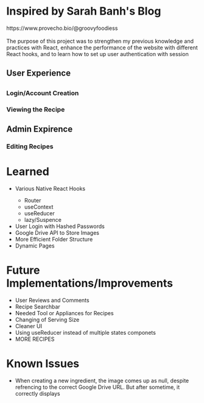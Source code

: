 <h1>Inspired by Sarah Banh's Blog</h1>
https://www.provecho.bio/@groovyfoodiess <br/>
<br/>
The purpose of this project was to strengthen my previous knowledge and practices with React, enhance the performance of the website with different React hooks, and to learn how to set up user authentication with session
<h2>User Experience <h2/>
  <h3>Login/Account Creation<h3/>
  <h3>Viewing the Recipe</h3>

<h2>Admin Expirence<h3/>
  <h3>Editing Recipes<h3/>
  
<h1>Learned</h1>
<ul>
  <li>Various Native React Hooks</li>
    <ul>
      <li>Router</li>
      <li>useContext</li>
      <li>useReducer</li>
      <li>lazy/Suspence</li>
    </ul>
  <li>User Login with Hashed Passwords</li>
  <li>Google Drive API to Store Images</li>
  <li>More Efficient Folder Structure</l1>
  <li>Dynamic Pages</li>
</ul>
<h1>Future Implementations/Improvements</h1>
  <ul>
      <li>User Reviews and Comments</li>
      <li>Recipe Searchbar</li>
      <li>Needed Tool or Appliances for Recipes</li>
      <li>Changing of Serving Size</li>
      <li>Cleaner UI</li>
      <li>Using useReducer instead of multiple states componets</li>
      <li>MORE RECIPES</li>
  </ul>
<h1>Known Issues</h1>
  <ul>
      <li>When creating a new ingredient, the image comes up as null, despite refrencing 
        to the correct Google Drive URL. But after sometime, it correctly displays</li>
  </ul>
